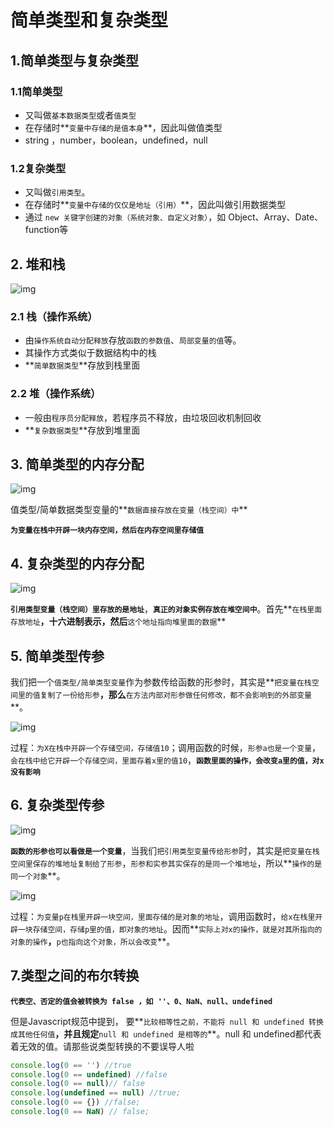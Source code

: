 # 简单类型和复杂类型

## 1.简单类型与复杂类型

### 1.1简单类型

- 又叫做`基本数据类型`或者`值类型`
- 在存储时**`变量中存储的是值本身`**，因此叫做值类型
- string ，number，boolean，undefined，null

### 1.2复杂类型

- 又叫做`引用类型`。
- 在存储时**`变量中存储的仅仅是地址（引用）`**，因此叫做引用数据类型
- 通过 `new 关键字创建的对象（系统对象、自定义对象）`，如 Object、Array、Date、function等

## 2. 堆和栈

![img](https://api2.mubu.com/v3/document_image/1c6995d9-ab64-4de1-9384-d8203d1c7a05-10071129.jpg)

### 2.1 栈（操作系统）

- 由`操作系统自动分配释放`存放`函数的参数值`、`局部变量的值`等。
- 其操作方式类似于数据结构中的栈
- **`简单数据类型`**存放到栈里面

### 2.2 堆（操作系统）

- 一般由`程序员分配释放`，若程序员不释放，由垃圾回收机制回收
- **`复杂数据类型`**存放到堆里面

## 3. 简单类型的内存分配

![img](https://api2.mubu.com/v3/document_image/e53d7c11-3731-4ece-bae9-20630f5413fd-10071129.jpg)

值类型/简单数据类型变量的**`数据直接存放在变量（栈空间）中`**

**`为变量在栈中开辟一块内存空间，然后在内存空间里存储值`**

## 4. 复杂类型的内存分配

![img](https://api2.mubu.com/v3/document_image/08bd1681-e27d-4c7c-96c4-b9868066c664-10071129.jpg)

**`引用类型变量（栈空间）里存放的是地址`**，**`真正的对象实例存放在堆空间中`**。首先**`在栈里面存放地址`**，十六进制表示，然后**`这个地址指向堆里面的数据`**

## 5. 简单类型传参

我们把一个`值类型/简单类型变量`作为参数传给函数的形参时，其实是**`把变量在栈空间里的值复制了一份给形参`**，那么**`在方法内部对形参做任何修改，都不会影响到的外部变量`**。

![img](https://api2.mubu.com/v3/document_image/ade2014b-1300-44d3-b44e-c0fde68d44f5-10071129.jpg)

过程：`为X在栈中开辟一个存储空间，存储值10`；调用函数的时候，`形参a也是一个变量`，`会在栈中给它开辟一个存储空间，里面存着x里的值10`，**`函数里面的操作，会改变a里的值，对x没有影响`**

## 6. 复杂类型传参

![img](https://api2.mubu.com/v3/document_image/7f35cd7d-2f03-472f-9433-7b061584c59e-10071129.jpg)

**`函数的形参也可以看做是一个变量`**，当我们`把引用类型变量传给形参`时，其实是`把变量在栈空间里保存的堆地址复制给了形参`，`形参和实参其实保存的是同一个堆地址`，所以**`操作的是同一个对象`**。

![img](https://api2.mubu.com/v3/document_image/cacfcd47-b3dd-4685-9234-42c6982ab5a6-10071129.jpg)

过程：`为变量p在栈里开辟一块空间，里面存储的是对象的地址`，调用函数时，`给x在栈里开辟一块存储空间，存储p里的值，即对象的地址`。因而**`实际上对x的操作，就是对其所指向的对象的操作`**，**`p也指向这个对象，所以会改变`**。

## 7.类型之间的布尔转换

**`代表空、否定的值会被转换为 false ，如 ''、0、NaN、null、undefined`**

但是Javascript规范中提到， 要**`比较相等性之前，不能将 null 和 undefined 转换成其他任何值`**，并且规定**`null 和 undefined 是相等的`**。null 和 undefined都代表着无效的值。请那些说类型转换的不要误导人啦

``` javascript
console.log(0 == '') //true
console.log(0 == undefined) //false
console.log(0 == null)// false
console.log(undefined == null) //true;
console.log(0 == {}) //false;
console.log(0 == NaN) // false;
```

